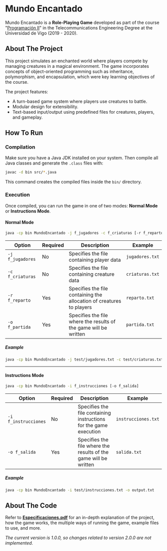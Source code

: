 # Mundo Encantado
Mundo Encantado is a **Role-Playing Game** developed as part of the course "[Programación II](https://secretaria.uvigo.gal/docnet-nuevo/guia_docent/index.php?centre=305&ensenyament=V05G301V01&assignatura=V05G301V01110&any_academic=2019_20)" in the Telecommunications Engineering Degree at the Universidad de Vigo (2019 - 2020).

## About The Project
This project simulates an enchanted world where players compete by managing creatures in a magical environment. The game incorporates concepts of object-oriented programming such as inheritance, polymorphism, and encapsulation, which were key learning objectives of the course.

The project features:
- A turn-based game system where players use creatures to battle.
- Modular design for extensibility.
- Text-based input/output using predefined files for creatures, players, and gameplay.

## How To Run
### Compilation
Make sure you have a Java JDK installed on your system. Then compile all Java classes and generate the `.class` files with:
```bash
javac -d bin src/*.java
```
This command creates the compiled files inside the `bin/` directory.

### Execution
Once compiled, you can run the game in one of two modes: **Normal Mode** or **Instructions Mode**.

#### Normal Mode
```bash
java -cp bin MundoEncantado -j f_jugadores -c f_criaturas [-r f_reparto] [-o f_partida]
```
| Option | Required | Description | Example |
|--------|----------|-------------|---------|
| `-j f_jugadores` | No | Specifies the file containing player data | `jugadores.txt` |
| `-c f_criaturas` | No | Specifies the file containing creature data | `criaturas.txt` |
| `-r f_reparto` | Yes | Specifies the file containing the allocation of creatures to players  | `reparto.txt` |
| `-o f_partida` | Yes | Specifies the file where the results of the game will be written | `partida.txt` |
##### Example
```bash
java -cp bin MundoEncantado -j test/jugadores.txt -c test/criaturas.txt -r test/reparto.txt -o output.txt
```
---
#### Instructions Mode
```bash
java -cp bin MundoEncantado -i f_instrucciones [-o f_salida]
```
| Option | Required | Description | Example |
|--------|----------|-------------|---------|
| `-i f_instrucciones` | No | Specifies the file containing instructions for the game execution | `instrucciones.txt` |
| `-o f_salida` | Yes | Specifies the file where the results of the game will be written | `salida.txt` |
##### Example
```bash
java -cp bin MundoEncantado -i test/instrucciones.txt -o output.txt
```

## About The Code
Refer to [**Especificaciones.pdf**](Especificaciones.pdf) for an in-depth explanation of the project, how the game works, the multiple ways of running the game, example files to use, and more.

_The current version is 1.0.0, so changes related to version 2.0.0 are not implemented._